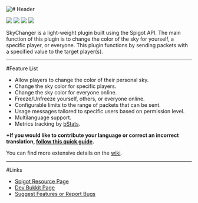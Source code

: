 ![# Header](http://i.imgur.com/6TxDQ3W.png?1)

[![](http://ci.aventiumsoftworks.com/jenkins/job/SkyChanger/badge/icon)](http://ci.aventiumsoftworks.com/jenkins/job/SkyChanger/) [![](https://img.shields.io/badge/license-MIT-blue.svg)](https://bitbucket.org/AventiumSoftworks/skychanger/src/025b9ba3b4495921193754e839c75cc78dfb8a93/src/com/dscalzi/skychanger/resources/License.txt) ![](https://img.shields.io/badge/Spigot-1.8--1.11.2-orange.svg) ![](https://img.shields.io/badge/Java-8+-ec2025.svg)

SkyChanger is a light-weight plugin built using the Spigot API. The main function of this plugin is to change the color of the sky for yourself, a specific player, or everyone. This plugin functions by sending packets with a specified value to the target player(s).

***

#Feature List

* Allow players to change the color of their personal sky.
* Change the sky color for specific players.
* Change the sky color for everyone online.
* Freeze/Unfreeze yourself, others, or everyone online.
* Configurable limits to the range of packets that can be sent.
* Usage messages tailored to specific users based on permission level.
* Multilanguage support.
* Metrics tracking by [bStats](https://bstats.org/plugin/bukkit/SkyChanger).

**+If you would like to contribute your language or correct an incorrect translation, [follow this quick guide](https://bitbucket.org/AventiumSoftworks/skychanger/wiki/Translation%20Guide).**

You can find more extensive details on the [wiki](https://bitbucket.org/AventiumSoftworks/skychanger/wiki/).

***

#Links

* [Spigot Resource Page](https://www.spigotmc.org/resources/skychanger.37524/)
* [Dev Bukkit Page](https://dev.bukkit.org/projects/skychanger)
* [Suggest Features or Report Bugs](https://bitbucket.org/AventiumSoftworks/skychanger/issues)